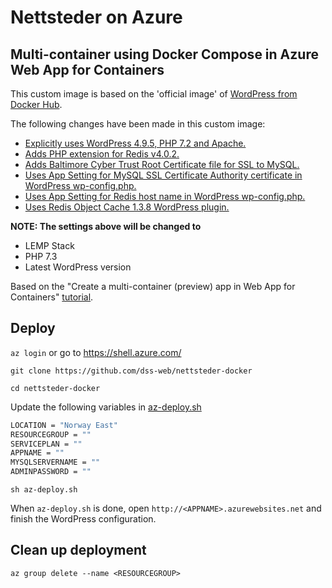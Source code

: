 
# Nettsteder on Azure

## Multi-container using Docker Compose in Azure Web App for Containers
This custom image is based on the 'official image' of [WordPress from Docker Hub](https://hub.docker.com/_/wordpress/).

The following changes have been made in this custom image:
* [Explicitly uses WordPress 4.9.5, PHP 7.2 and Apache.]()
* [Adds PHP extension for Redis v4.0.2.]()
* [Adds Baltimore Cyber Trust Root Certificate file for SSL to MySQL.]()
* [Uses App Setting for MySQL SSL Certificate Authority certificate in WordPress wp-config.php.]()
* [Uses App Setting for Redis host name in WordPress wp-config.php.]()
* [Uses Redis Object Cache 1.3.8 WordPress plugin.]()

**NOTE: The settings above will be changed to**

* LEMP Stack
* PHP 7.3
* Latest WordPress version


Based on the "Create a multi-container (preview) app in Web App for Containers" [tutorial](https://docs.microsoft.com/en-us/azure/app-service/containers/tutorial-multi-container-app).

## Deploy

`az login` or go to https://shell.azure.com/

`git clone https://github.com/dss-web/nettsteder-docker`

`cd nettsteder-docker`

Update the following variables in [az-deploy.sh](az-deploy.sh)

```sh
LOCATION = "Norway East"
RESOURCEGROUP = ""
SERVICEPLAN = ""
APPNAME = ""
MYSQLSERVERNAME = ""
ADMINPASSWORD = ""
```

`sh az-deploy.sh`

When `az-deploy.sh` is done, open `http://<APPNAME>.azurewebsites.net` and finish the WordPress configuration.

## Clean up deployment

`az group delete --name <RESOURCEGROUP>`